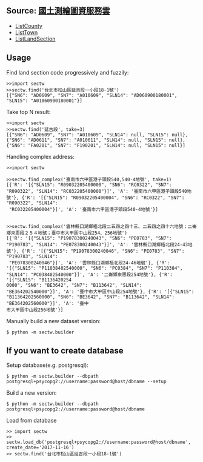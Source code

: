 Source: [國土測繪圖資服務雲](https://maps.nlsc.gov.tw "https://maps.nlsc.gov.tw")
----
* [ListCounty](http://api.nlsc.gov.tw/other/ListCounty "http://api.nlsc.gov.tw/other/ListCounty")
* [ListTown](http://api.nlsc.gov.tw/other/ListTown/B "http://api.nlsc.gov.tw/other/ListTown/B")
* [ListLandSection](http://api.nlsc.gov.tw/other/ListLandSection/B/B01 "http://api.nlsc.gov.tw/other/ListLandSection/B/B01")

Usage
-----
Find land section code progressively and fuzzily:

    >>import sectw
    >>sectw.find('台北市松山區延吉段一小段18-1號')
    [{"SN6": "AD0609", "SN7": "A010609", "SLN14": "AD060900180001", "SLN15": "A01060900180001"}]

Take top N result:

    >>import sectw
    >>sectw.find('延吉段', take=3)
    [{"SN6": "AD0609", "SN7": "A010609", "SLN14": null, "SLN15": null},{"SN6": "AD0611", "SN7": "A010611", "SLN14": null, "SLN15": null}, {"SN6": "FA0201", "SN7": "F190201", "SLN14": null, "SLN15": null}]

Handling complex address:

    >>import sectw

    >>sectw.find_complex('臺南市六甲區港子頭段540,540-4地號', take=1)
    [{'R': '[{"SLN15": "R09032205400000", "SN6": "RC0322", "SN7": "R090322", "SLN14": "RC032205400000"}]', 'A': '臺南市六甲區港子頭段540地號'}, {'R': '[{"SLN15": "R09032205400004", "SN6": "RC0322", "SN7": "R090322", "SLN14":
     "RC032205400004"}]', 'A': '臺南市六甲區港子頭段540-4地號'}]


    >>sectw.find_complex('雲林縣口湖鄉梧北段二五四之四十三、二五四之四十六地號；二崙鄉來惠段２５４地號；臺中市大甲區中山段254、256地號')
    [{'R': '[{"SLN15": "P19078300240043", "SN6": "PE0783", "SN7": "P190783", "SLN14": "PE078300240043"}]', 'A': '雲林縣口湖鄉梧北段24-43地號'}, {'R': '[{"SLN15": "P19078300240046", "SN6": "PE0783", "SN7": "P190783", "SLN14":
     "PE078300240046"}]', 'A': '雲林縣口湖鄉梧北段24-46地號'}, {'R': '[{"SLN15": "P11038402540000", "SN6": "PC0384", "SN7": "P110384", "SLN14": "PC038402540000"}]', 'A': '二崙鄉來惠段254地號'}, {'R': '[{"SLN15": "B1136420254
    0000", "SN6": "BE3642", "SN7": "B113642", "SLN14": "BE364202540000"}]', 'A': '臺中市大甲區中山段254地號'}, {'R': '[{"SLN15": "B11364202560000", "SN6": "BE3642", "SN7": "B113642", "SLN14": "BE364202560000"}]', 'A': '臺中
    市大甲區中山段256地號'}]


Manually build a new dataset version:

    $ python -m sectw.builder

If you want to create database
-------------------------------

Setup database(e.g. postgresql):

    $ python -m sectw.builder --dbpath postgresql+psycopg2://username:password@host/dbname --setup

Build a new version:

    $ python -m sectw.builder --dbpath postgresql+psycopg2://username:password@host/dbname

Load from database

    >> import sectw
    >> sectw.load_db('postgresql+psycopg2://username:password@host/dbname', create_date='2017-11-16')
    >> sectw.find('台北市松山區延吉段一小段18-1號')